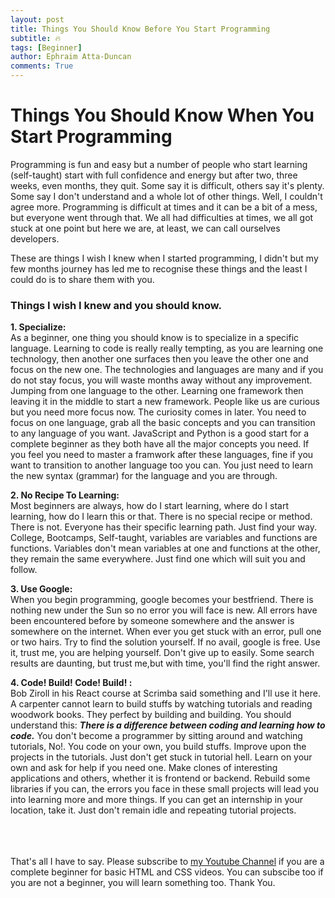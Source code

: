 ```yaml
---
layout: post
title: Things You Should Know Before You Start Programming
subtitle: 🔥
tags: [Beginner]
author: Ephraim Atta-Duncan
comments: True
---
```


# Things You Should Know When You Start Programming

Programming is fun and easy but a number of people who start learning (self-taught) start with full confidence and energy but after two, three weeks, even months, they quit. Some say it is difficult, others say it's plenty. Some say I don't understand and a whole lot of other things. Well, I couldn't agree more. Programming is difficult at times and it can be a bit of a mess, but everyone went through that. We all had difficulties at times, we all got stuck at one point but here we are, at least, we can call ourselves developers.

These are things I wish I knew when I started programming, I didn't but my few months journey has led me to recognise these things and the least I could do is to share them with you.

### Things I wish I knew and you should know.

**1. Specialize:**<br>
As a beginner, one thing you should know is to specialize in a specific language. Learning to code is really really tempting, as you are learning one technology, then another one surfaces then you leave the other one and focus on the new one. The technologies and languages are many and if you do not stay focus, you will waste months away without any improvement. Jumping from one language to the other. Learning one framework then leaving it in the middle to start a new framework. People like us are curious but you need more focus now. The curiosity comes in later. You need to focus on one language, grab all the basic concepts and you can transition to any language of you want. JavaScript and Python is a good start for a complete beginner as they both have all the major concepts you need. If you feel you need to master a framwork after these languages, fine if you want to transition to another language too you can. You just need to learn the new syntax (grammar) for the language and you are through.

**2. No Recipe To Learning:**<br> Most beginners are always, how do I start learning, where do I start learning, how do I learn this or that. There is no special recipe or method. There is not. Everyone has their specific learning path. Just find your way. College, Bootcamps, Self-taught, variables are variables and functions are functions. Variables don't mean variables at one and functions at the other, they remain the same everywhere. Just find one which will suit you and follow.

**3. Use Google:** <br> When you begin programming, google becomes your bestfriend. There is nothing new under the Sun so no error you will face is new. All errors have been encountered before by someone somewhere and the answer is somewhere on the internet. When ever you get stuck with an error, pull one or two hairs. Try to find the solution yourself. If no avail, google is free. Use it, trust me, you are helping yourself. Don't give up to easily. Some search results are daunting, but trust me,but with time, you'll find the right answer.

**4. Code! Build! Code! Build! :**<br>Bob Ziroll in his React course at Scrimba said something and I'll use it here. A carpenter cannot learn to build stuffs by watching tutorials and reading woodwork books. They perfect by building and building. You should understand this: **_There is a difference between coding and learning how to code._** You don't become a programmer by sitting around and watching tutorials, No!. You code on your own, you build stuffs. Improve upon the projects in the tutorials. Just don't get stuck in tutorial hell. Learn on your own and ask for help if you need one. Make clones of interesting applications and others, whether it is frontend or backend. Rebuild some libraries if you can, the errors you face in these small projects will lead you into learning more and more things. If you can get an internship in your location, take it. Just don't remain idle and repeating tutorial projects.

<br><br><br>
That's all I have to say. Please subscribe to [my Youtube Channel](https://www.youtube.com/channel/UCVIa2KVkkEmWQANIV27WUuw) if you are a complete beginner for basic HTML and CSS videos. You can subscibe too if you are not a beginner, you will learn something too. Thank You.
